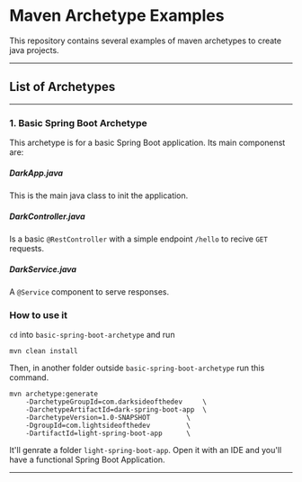 # Maven Archetype Examples

This repository contains several examples of maven archetypes to create java projects.

---

## List of Archetypes

---

### 1. Basic Spring Boot Archetype

This archetype is for a basic Spring Boot application. Its main componenst are:

##### DarkApp.java
This is the main java class to init the application.

##### DarkController.java

Is a basic `@RestController` with a simple endpoint `/hello` to recive `GET` requests. 

##### DarkService.java

A `@Service` component to serve responses.

### How to use it

`cd` into `basic-spring-boot-archetype` and run

`mvn clean install`

Then, in another folder outside `basic-spring-boot-archetype` run this command.

```
mvn archetype:generate
	-DarchetypeGroupId=com.darksideofthedev		\
	-DarchetypeArtifactId=dark-spring-boot-app	\
	-DarchetypeVersion=1.0-SNAPSHOT			\
	-DgroupId=com.lightsideofthedev			\
	-DartifactId=light-spring-boot-app		\
```
It'll genrate a folder `light-spring-boot-app`. Open it with an IDE and you'll have a functional Spring Boot Application.

---

